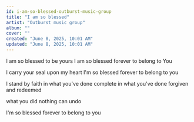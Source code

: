```yaml
---
id: i-am-so-blessed-outburst-music-group
title: "I am so blessed"
artist: "Outburst music group"
album: ""
cover: ""
created: "June 8, 2025, 10:01 AM"
updated: "June 8, 2025, 10:01 AM"
---
```


I am so blessed to be yours
I am so blessed forever to belong to You

I carry your seal upon my heart
I'm so blessed forever to belong to you

I stand by faith in what you've done
complete in what you've done
forgiven and redeemed 

what you did 
nothing can undo

I'm so blessed  forever to belong to you